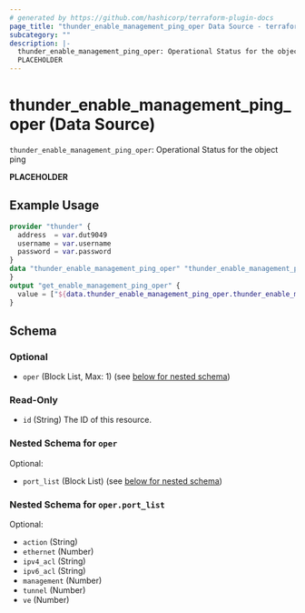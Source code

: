 ```yaml
---
# generated by https://github.com/hashicorp/terraform-plugin-docs
page_title: "thunder_enable_management_ping_oper Data Source - terraform-provider-thunder"
subcategory: ""
description: |-
  thunder_enable_management_ping_oper: Operational Status for the object ping
  PLACEHOLDER
---
```


# thunder_enable_management_ping_oper (Data Source)

`thunder_enable_management_ping_oper`: Operational Status for the object ping

__PLACEHOLDER__

## Example Usage

```terraform
provider "thunder" {
  address  = var.dut9049
  username = var.username
  password = var.password
}
data "thunder_enable_management_ping_oper" "thunder_enable_management_ping_oper" {
}
output "get_enable_management_ping_oper" {
  value = ["${data.thunder_enable_management_ping_oper.thunder_enable_management_ping_oper}"]
}
```

<!-- schema generated by tfplugindocs -->
## Schema

### Optional

- `oper` (Block List, Max: 1) (see [below for nested schema](#nestedblock--oper))

### Read-Only

- `id` (String) The ID of this resource.

<a id="nestedblock--oper"></a>
### Nested Schema for `oper`

Optional:

- `port_list` (Block List) (see [below for nested schema](#nestedblock--oper--port_list))

<a id="nestedblock--oper--port_list"></a>
### Nested Schema for `oper.port_list`

Optional:

- `action` (String)
- `ethernet` (Number)
- `ipv4_acl` (String)
- `ipv6_acl` (String)
- `management` (Number)
- `tunnel` (Number)
- `ve` (Number)


